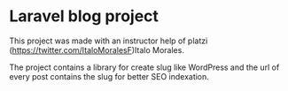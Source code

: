 # Laravel blog project

This project was made with an instructor help of platzi (https://twitter.com/ItaloMoralesF)Italo Morales.

The project contains a library for create slug like WordPress and the url of every post contains
 the slug for better SEO indexation.
 
  
